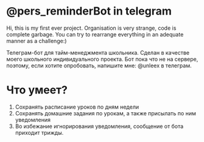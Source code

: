 # @pers_reminderBot in telegram

Hi, this is my first ever project. Organisation is very strange, code is complete garbage. You can try to rearrange everything in an adequate manner as a challenge:)

Телеграм-бот для тайм-менеджмента школьника. 
Сделан в качестве моего школьного индивидуального проекта. 
Бот пока что не на сервере, поэтому, если хотите опробовать, напишите мне: @unleex в телеграм.

# Что умеет?
1. Сохранять расписание уроков по дням недели
2. Сохранять домашние задания по урокам, а также присылать по ним уведомления
3. Во избежание игнорирования уведомления, сообщение от бота приходит трижды.


